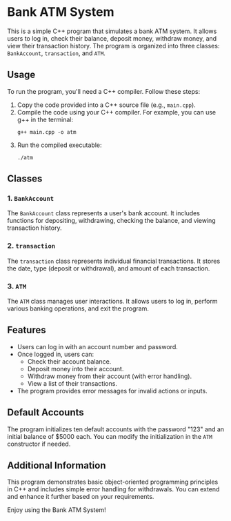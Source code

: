 # Bank ATM System

This is a simple C++ program that simulates a bank ATM system. It allows users to log in, check their balance, deposit money, withdraw money, and view their transaction history. The program is organized into three classes: `BankAccount`, `transaction`, and `ATM`. 

## Usage

To run the program, you'll need a C++ compiler. Follow these steps:

1. Copy the code provided into a C++ source file (e.g., `main.cpp`).
2. Compile the code using your C++ compiler. For example, you can use g++ in the terminal:
   ```
   g++ main.cpp -o atm
   ```
3. Run the compiled executable:
   ```
   ./atm
   ```

## Classes

### 1. `BankAccount`

The `BankAccount` class represents a user's bank account. It includes functions for depositing, withdrawing, checking the balance, and viewing transaction history.

### 2. `transaction`

The `transaction` class represents individual financial transactions. It stores the date, type (deposit or withdrawal), and amount of each transaction.

### 3. `ATM`

The `ATM` class manages user interactions. It allows users to log in, perform various banking operations, and exit the program.

## Features

- Users can log in with an account number and password.
- Once logged in, users can:
  - Check their account balance.
  - Deposit money into their account.
  - Withdraw money from their account (with error handling).
  - View a list of their transactions.
- The program provides error messages for invalid actions or inputs.

## Default Accounts

The program initializes ten default accounts with the password "123" and an initial balance of $5000 each. You can modify the initialization in the `ATM` constructor if needed.

## Additional Information

This program demonstrates basic object-oriented programming principles in C++ and includes simple error handling for withdrawals. You can extend and enhance it further based on your requirements.

Enjoy using the Bank ATM System!
